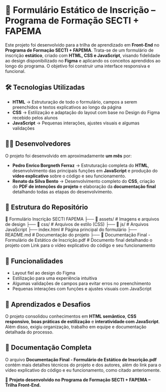 # 📌 Formulário Estático de Inscrição – Programa de Formação SECTI + FAPEMA  

Este projeto foi desenvolvido para a trilha de aprendizado em **Front-End** no **Programa de Formação SECTI + FAPEMA**. Trata-se de um formulário de inscrição **estático**, criado com **HTML, CSS e JavaScript**, visando fidelidade ao design disponibilizado no **Figma** e aplicando os conceitos aprendidos ao longo do programa. O objetivo foi construir uma interface responsiva e funcional.

## 🛠 Tecnologias Utilizadas  
- **HTML** → Estruturação de todo o formulário, campos a serem preenchidos e textos explicativos ao longo da página 
- **CSS** → Estilização e adaptação do layout com base no Design do Figma recebido pelos alunos
- **JavaScript** → Pequenas interações, ajustes visuais e algumas validações 

## 👨‍💻 Desenvolvedores  
O projeto foi desenvolvido em aproximadamente **um mês** por:  
- **Pedro Enrico Borgneth Ferraz** → Estruturação completa do **HTML**, desenvolvimento das principais funções em **JavaScript** e produção do **vídeo explicativo** sobre o código e seu funcionamento.  
- **Renato da Silva Bento** → Desenvolvimento completo do **CSS**, criação do **PDF de intenções do projeto** e elaboração da **documentação final** detalhando todas as etapas do desenvolvimento.  

## 📎 Estrutura do Repositório  

📂 Formulário Inscrição SECTI FAPEMA
├── 📂 assets/ # Imagens e arquivos de design
├── 📂 css/ # Arquivos de estilo (CSS)
├── 📂 js/ # Arquivos JavaScript
├── index.html # Página principal do formulário
├── README.md # Documentação do projeto
├── 📄 Documentação Final - Formulário de Estático de Inscrição.pdf # Documento final detalhando o projeto com Link para o vídeo explicativo do código e seu funcionamento


## 📌 Funcionalidades  
- Layout fiel ao design do Figma  
- Estilização para uma experiência intuitiva  
- Algumas validações de campos para evitar erros no preenchimento  
- Pequenas interações com funções e ajustes visuais com JavaScript  

## 🎯 Aprendizados e Desafios  
O projeto consolidou conhecimentos em **HTML semântico**, **CSS responsivo**, **boas práticas de estilização** e **interatividade com JavaScript**. Além disso, exigiu organização, trabalho em equipe e documentação detalhada do processo.  

## 📎 Documentação Completa  
O arquivo **Documentação Final - Formulário de Estático de Inscrição.pdf** contém mais detalhes técnicos do projeto e dos autores, além do link para o vídeo explicativo do código e eu funcionamento, como citado anteriomente.  

📌 **Projeto desenvolvido no Programa de Formação SECTI + FAPEMA – Trilha Front-End.**
